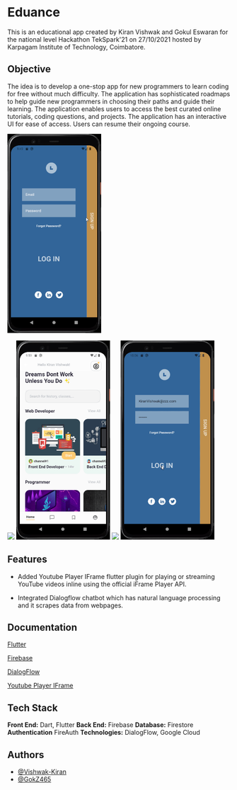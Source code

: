 
# Eduance

This is an educational app created by Kiran Vishwak and Gokul Eswaran for the national level Hackathon TekSpark'21 on 27/10/2021 hosted by Karpagam Institute of Technology, Coimbatore.

## Objective

The idea is to develop a one-stop app for new programmers to learn coding for free without much difficulty.
The application has sophisticated roadmaps to help guide new programmers in choosing their paths and guide their learning. The application enables users to access the best curated online tutorials, coding questions, and projects. The application has an interactive UI for ease of access. Users can resume their ongoing course.  

<img src="Authentication.gif" height=450><div></div><img src="Home Screen.gif" height=450>
<img src="Eduance Bot.gif" height=450>
<img src="Youtube API.gif" height=450>
<img src="Profile Page.gif" height=450>


## Features

- Added Youtube Player IFrame flutter plugin for playing or streaming YouTube videos inline using the official iFrame Player API.

- Integrated Dialogflow chatbot which has natural language processing and it scrapes data from webpages.

## Documentation

[Flutter](https://flutter.dev/docs)

[Firebase](https://firebase.google.com/docs)

[DialogFlow](https://cloud.google.com/dialogflow/docs)

[Youtube Player IFrame](https://pub.dev/packages/youtube_player_iframe)

## Tech Stack

**Front End:**  Dart, Flutter
**Back End:** Firebase
**Database:** Firestore
**Authentication** FireAuth
**Technologies:** DialogFlow, Google Cloud

## Authors

- [@Vishwak-Kiran](https://github.com/Vishwak-Kiran)
- [@GokZ465](https://github.com/GokZ465)

